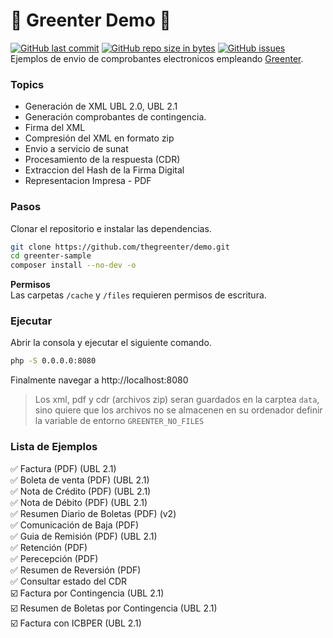 # :tada: Greenter Demo :tada: 
[![GitHub last commit](https://img.shields.io/github/last-commit/thegreenter/demo.svg?style=flat-square)](https://github.com/thegreenter/demo) [![GitHub repo size in bytes](https://img.shields.io/github/repo-size/thegreenter/demo.svg?style=flat-square)](https://github.com/thegreenter/demo) [![GitHub issues](https://img.shields.io/github/issues/thegreenter/demo.svg?style=flat-square)](https://github.com/thegreenter/demo/issues)  
Ejemplos de envio de comprobantes electronicos empleando [Greenter](https://github.com/thegreenter/greenter).

### Topics
- Generación de XML UBL 2.0, UBL 2.1
- Generación comprobantes de contingencia.
- Firma del XML
- Compresión del XML en formato zip
- Envio a servicio de sunat
- Procesamiento de la respuesta (CDR)
- Extraccion del Hash de la Firma Digital
- Representacion Impresa - PDF

### Pasos

Clonar el repositorio e instalar las dependencias.

```bash
git clone https://github.com/thegreenter/demo.git
cd greenter-sample
composer install --no-dev -o
```
**Permisos**   
Las carpetas `/cache` y `/files` requieren permisos de escritura.

### Ejecutar

Abrir la consola y ejecutar el siguiente comando.

```bash
php -S 0.0.0.0:8080
```

Finalmente navegar a http://localhost:8080
> Los xml, pdf y cdr (archivos zip) seran guardados en la carptea `data`, sino quiere que los archivos no se almacenen en su ordenador definir la variable de entorno `GREENTER_NO_FILES`

### Lista de Ejemplos
:white_check_mark: Factura (PDF) (UBL 2.1)    
:white_check_mark: Boleta de venta (PDF) (UBL 2.1)   
:white_check_mark: Nota de Crédito (PDF) (UBL 2.1)    
:white_check_mark: Nota de Débito  (PDF) (UBL 2.1)   
:white_check_mark: Resumen Diario de Boletas (PDF) (v2)    
:white_check_mark: Comunicación de Baja (PDF)  
:white_check_mark: Guia de Remisión  (PDF) (UBL 2.1)    
:white_check_mark: Retención (PDF)  
:white_check_mark: Perecepción (PDF)  
:white_check_mark: Resumen de Reversión (PDF)  
:white_check_mark: Consultar estado del CDR   
:ballot_box_with_check: Factura por Contingencia (UBL 2.1)   
:ballot_box_with_check: Resumen de Boletas por Contingencia (UBL 2.1)   
:ballot_box_with_check: Factura con ICBPER (UBL 2.1)      
